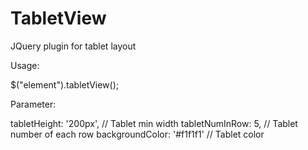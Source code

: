 TabletView
==========

JQuery plugin for tablet layout

Usage:

$("element").tabletView();

Parameter:

tabletHeight: '200px', // Tablet min width
tabletNumInRow: 5, // Tablet number of each row
backgroundColor: '#f1f1f1' // Tablet color




